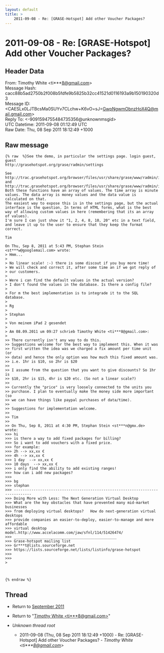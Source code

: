 ```yaml
---
layout: default
title: >
    2011-09-08 - Re: [GRASE-Hotspot] Add other Voucher Packages?
---
```


# 2011-09-08 - Re: [GRASE-Hotspot] Add other Voucher Packages?

## Header Data

From: Timothy White \<ti***8@gmail.com\><br>
Message Hash: cacc88b5ad2750b2f008b5fdfe9b5825b32cc41521d0116193a9b150190320d3<br>
Message ID: \<CAESLx0LJTBcsMa0SUYv7CLchw+K6vO=sJ=GwpNgwmObnzHoX4Q@mail.gmail.com\><br>
Reply To: \<-9091594755484735356@unknownmsgid\><br>
UTC Datetime: 2011-09-08 01:12:49 UTC<br>
Raw Date: Thu, 08 Sep 2011 18:12:49 +1000<br>

## Raw message

```
{% raw  %}See the demo, in particular the settings page. login guest, guest
http://grasehotspot.org/grase/radmin/settings

See http://trac.grasehotspot.org/browser/files/usr/share/grase/www/radmin/includes/page_functions.inc.php#L177
and http://trac.grasehotspot.org/browser/files/usr/share/grase/www/radmin/includes/page_functions.inc.php#L130
Both these functions have an array of values. The time array is minute
values. The data array is money values and the data value is
calculated on that.
The easiest way to expose this is in the settings page, but the actual
interface is the question. In terms of HTML forms, what is the best
way of allowing custom values in here (remembering that its an array
of values).
I'm sure I can just show it "1, 2, 4, 8, 10, 20" etc in a text field,
and leave it up to the user to ensure that they keep the format
correct.

Tim

On Thu, Sep 8, 2011 at 5:43 PM, Stephan Stein
<st***w@googlemail.com> wrote:
> Hmm...
>
> No linear scale! :-) there is some discout if you buy more time!
> We will check and correct it, after some time an if we got reply of
> our customers.
>
> Were i can find the default values in the actual version?
> I don't found the values in the database. Is there a config file?
>
> For m the best implementation is to integrade it to the SQL database.
>
> Rg
>
> Stephan
>
> Von meinem iPad 2 gesendet
>
> Am 08.09.2011 um 09:27 schrieb Timothy White <ti***8@gmail.com>:
>
>> There currently isn't any way to do this.
>> Suggestions welcome for the best way to implement this. When it was
>> first written the idea was we charged a fix amount per time unit (or
>> data) and hence the only option was how much this fixed amount was.
>> i.e. 1hr is $10, so 2hr is $20
>>
>> I assume from the question that you want to give discounts? So 1hr is
>> $10, 2hr is $15, 4hr is $20 etc. (So not a linear scale?)
>>
>> Currently the "price" is very loosely connected to the units you
>> purchase. I plan to eventually make the money side more important (so
>> we can have things like paypal purchases of data/time).
>>
>> Suggestions for implementation welcome.
>>
>> Tim
>>
>> On Thu, Sep 8, 2011 at 4:30 PM, Stephan Stein <st***n@gmx.de> wrote:
>>> hi
>>> is there a way to add fixed packages for billing?
>>> So i want to add vouchers with a fixed price.
>>> for example:
>>> 2h --> xx,xx €
>>> 4h --> xx,xx €
>>> 1 day  --> xx,xx €
>>> 10 days  --> xx,xx €
>>> i only find the ability to add existing ranges!
>>> how can i add new packages?
>>>
>>> bg
>>> stephan
>>> ------------------------------------------------------------------------------
>>> Doing More with Less: The Next Generation Virtual Desktop
>>> What are the key obstacles that have prevented many mid-market businesses
>>> from deploying virtual desktops?   How do next-generation virtual desktops
>>> provide companies an easier-to-deploy, easier-to-manage and more affordable
>>> virtual desktop model.http://www.accelacomm.com/jaw/sfnl/114/51426474/
>>> _______________________________________________
>>> Grase-hotspot mailing list
>>> Gr***t@lists.sourceforge.net
>>> https://lists.sourceforge.net/lists/listinfo/grase-hotspot
>>>
>>>
>



{% endraw %}
```

## Thread

+ Return to [September 2011](/archive/2011/09)

+ Return to "[Timothy White <ti***8<span>@</span>gmail.com>](/authors/ti___8_at_gmail_com)"

+ _Unknown thread root_
  + 2011-09-08 (Thu, 08 Sep 2011 18:12:49 +1000) - Re: [GRASE-Hotspot] Add other Voucher Packages? - _Timothy White \<ti***8@gmail.com\>_

